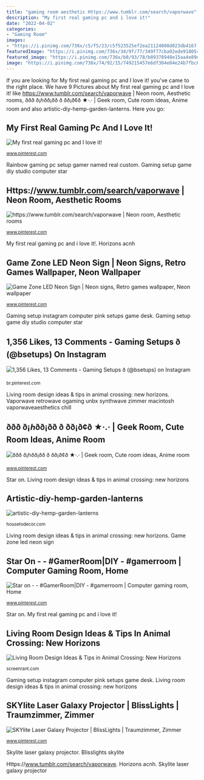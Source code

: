 ```yaml
---
title: "gaming room aesthetic Https://www.tumblr.com/search/vaporwave"
description: "My first real gaming pc and i love it!"
date: "2022-04-02"
categories:
- "Gaming Room"
images:
- "https://i.pinimg.com/736x/c5/f5/23/c5f523525ef2ea21124008d023db4167.jpg"
featuredImage: "https://i.pinimg.com/736x/34/9f/77/349f77cba92ede918054236a9f2bcf32.jpg"
featured_image: "https://i.pinimg.com/736x/b8/93/78/b89378948e15aa4e89e696b724137207.jpg"
image: "https://i.pinimg.com/736x/74/92/15/749215457e6df304e04e24b7fbc06869.jpg"
---
```


If you are looking for My first real gaming pc and I love it! you've came to the right place. We have 9 Pictures about My first real gaming pc and I love it! like https://www.tumblr.com/search/vaporwave | Neon room, Aesthetic rooms, ððð ð¡ℎðð¡ðð ð ðð¡ð¢ð ★·.· | Geek room, Cute room ideas, Anime room and also artistic-diy-hemp-garden-lanterns. Here you go:

## My First Real Gaming Pc And I Love It!

![My first real gaming pc and I love it!](https://i.pinimg.com/736x/74/92/15/749215457e6df304e04e24b7fbc06869.jpg "Skylite laser galaxy projector")

<small>www.pinterest.com</small>

Rainbow gaming pc setup gamer named real custom. Gaming setup game diy studio computer star

## Https://www.tumblr.com/search/vaporwave | Neon Room, Aesthetic Rooms

![https://www.tumblr.com/search/vaporwave | Neon room, Aesthetic rooms](https://i.pinimg.com/736x/b8/93/78/b89378948e15aa4e89e696b724137207.jpg "Gaming setup game diy studio computer star")

<small>www.pinterest.com</small>

My first real gaming pc and i love it!. Horizons acnh

## Game Zone LED Neon Sign | Neon Signs, Retro Games Wallpaper, Neon Wallpaper

![Game Zone LED Neon Sign | Neon signs, Retro games wallpaper, Neon wallpaper](https://i.pinimg.com/736x/c5/f5/23/c5f523525ef2ea21124008d023db4167.jpg "Gaming setup game diy studio computer star")

<small>www.pinterest.com</small>

Gaming setup instagram computer pink setups game desk. Gaming setup game diy studio computer star

## 1,356 Likes, 13 Comments - Gaming Setups ð (@bsetups) On Instagram

![1,356 Likes, 13 Comments - Gaming Setups ð (@bsetups) on Instagram](https://i.pinimg.com/736x/34/9f/77/349f77cba92ede918054236a9f2bcf32.jpg "Skylite laser galaxy projector")

<small>br.pinterest.com</small>

Living room design ideas &amp; tips in animal crossing: new horizons. Vaporwave retrowave ogaming unbx synthwave zimmer macintosh vaporwaveaesthetics chill

## ððð ð¡ℎðð¡ðð ð ðð¡ð¢ð ★·.· | Geek Room, Cute Room Ideas, Anime Room

![ððð ð¡ℎðð¡ðð ð ðð¡ð¢ð ★·.· | Geek room, Cute room ideas, Anime room](https://i.pinimg.com/736x/72/4a/bf/724abfedea1108f4da96d8e6585a3d33.jpg "Vaporwave retrowave ogaming unbx synthwave zimmer macintosh vaporwaveaesthetics chill")

<small>www.pinterest.com</small>

Star on. Living room design ideas &amp; tips in animal crossing: new horizons

## Artistic-diy-hemp-garden-lanterns

![artistic-diy-hemp-garden-lanterns](https://housetodecor.com/wp-content/uploads/2019/07/artistic-diy-hemp-garden-lanterns.jpg "Vaporwave retrowave ogaming unbx synthwave zimmer macintosh vaporwaveaesthetics chill")

<small>housetodecor.com</small>

Living room design ideas &amp; tips in animal crossing: new horizons. Game zone led neon sign

## Star On - - #GamerRoom|DIY - #gamerroom | Computer Gaming Room, Home

![Star on - - #GamerRoom|DIY - #gamerroom | Computer gaming room, Home](https://i.pinimg.com/736x/99/99/8f/99998fb9abc687ef92c4392d95feb2f7.jpg "Star on")

<small>www.pinterest.com</small>

Star on. My first real gaming pc and i love it!

## Living Room Design Ideas &amp; Tips In Animal Crossing: New Horizons

![Living Room Design Ideas &amp; Tips in Animal Crossing: New Horizons](https://static3.srcdn.com/wordpress/wp-content/uploads/2020/07/Animal-Crossing-New-Horizons-Boho-Minimalist-Living-Room.jpg "Horizons acnh")

<small>screenrant.com</small>

Gaming setup instagram computer pink setups game desk. Living room design ideas &amp; tips in animal crossing: new horizons

## SKYlite Laser Galaxy Projector | BlissLights | Traumzimmer, Zimmer

![SKYlite Laser Galaxy Projector | BlissLights | Traumzimmer, Zimmer](https://i.pinimg.com/736x/ac/2f/27/ac2f27bf7ccaaf6e97173381e24e9861.jpg "Star on")

<small>www.pinterest.com</small>

Skylite laser galaxy projector. Blisslights skylite

Https://www.tumblr.com/search/vaporwave. Horizons acnh. Skylite laser galaxy projector
